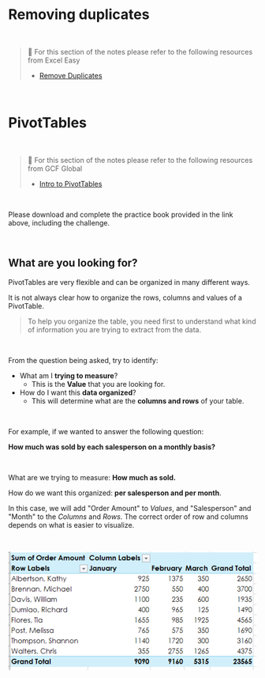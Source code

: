 # Removing duplicates

<br>

> 📖 For this section of the notes please refer to the following resources from Excel Easy
>
> - [Remove Duplicates](https://www.excel-easy.com/examples/remove-duplicates.html)

<br>



# PivotTables

<br>

> 📖 For this section of the notes please refer to the following resources from GCF Global
>
> - [Intro to PivotTables](https://edu.gcfglobal.org/en/excel/intro-to-pivottables/1/)

<br>

Please download and complete the practice book provided in the link above, including the challenge. 

<br>

## What are you looking for?

PivotTables are very flexible and can be organized in many different ways. 

It is not always clear how to organize the rows, columns and values of a PivotTable.

> To help you organize the table, you need first to understand what kind of information you are trying to extract from the data.

<br>

From the question being asked, try to identify:

- What am I **trying to measure**?
  - This is the **Value** that you are looking for.
- How do I want this **data organized**?
  - This will determine what are the **columns and rows** of your table.

<br>

For example, if we wanted to answer the following question:

**How much was sold by each salesperson on a monthly basis?**

<br>

What are we trying to measure: **How much as sold.**

How do we want this organized: **per salesperson and per month**.

In this case, we will add "Order Amount" to *Values*, and "Salesperson" and "Month" to the *Columns* and *Rows*. The correct order of row and columns depends on what is easier to visualize.

<br>

![image-20201020145627569](assets/image-20201020145627569.png)